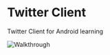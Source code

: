 # Twitter Client

Twitter Client for Android learning

![Walkthrough](SampleTwitterClientFragments.gif.gif)
